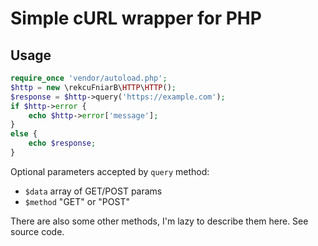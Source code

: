 Simple cURL wrapper for PHP
===========================

Usage
-----

```php
require_once 'vendor/autoload.php';
$http = new \rekcuFniarB\HTTP\HTTP();
$response = $http->query('https://example.com');
if $http->error {
    echo $http->error['message'];
}
else {
    echo $response;
}
```

Optional parameters accepted by `query` method:

* `$data` array of GET/POST params
* `$method` "GET" or "POST"

There are also some other methods, I'm lazy to describe them here. See source code.
